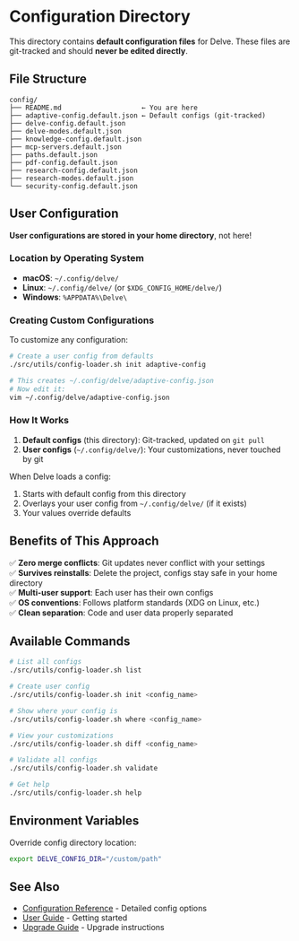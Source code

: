 # Configuration Directory

This directory contains **default configuration files** for Delve. These files are git-tracked and should **never be edited directly**.

## File Structure

```
config/
├── README.md                    ← You are here
├── adaptive-config.default.json ← Default configs (git-tracked)
├── delve-config.default.json
├── delve-modes.default.json
├── knowledge-config.default.json
├── mcp-servers.default.json
├── paths.default.json
├── pdf-config.default.json
├── research-config.default.json
├── research-modes.default.json
└── security-config.default.json
```

## User Configuration

**User configurations are stored in your home directory**, not here!

### Location by Operating System

- **macOS**: `~/.config/delve/`
- **Linux**: `~/.config/delve/` (or `$XDG_CONFIG_HOME/delve/`)
- **Windows**: `%APPDATA%\Delve\`

### Creating Custom Configurations

To customize any configuration:

```bash
# Create a user config from defaults
./src/utils/config-loader.sh init adaptive-config

# This creates ~/.config/delve/adaptive-config.json
# Now edit it:
vim ~/.config/delve/adaptive-config.json
```

### How It Works

1. **Default configs** (this directory): Git-tracked, updated on `git pull`
2. **User configs** (`~/.config/delve/`): Your customizations, never touched by git

When Delve loads a config:

1. Starts with default config from this directory
2. Overlays your user config from `~/.config/delve/` (if it exists)
3. Your values override defaults

## Benefits of This Approach

✅ **Zero merge conflicts**: Git updates never conflict with your settings  
✅ **Survives reinstalls**: Delete the project, configs stay safe in your home directory  
✅ **Multi-user support**: Each user has their own configs  
✅ **OS conventions**: Follows platform standards (XDG on Linux, etc.)  
✅ **Clean separation**: Code and user data properly separated

## Available Commands

```bash
# List all configs
./src/utils/config-loader.sh list

# Create user config
./src/utils/config-loader.sh init <config_name>

# Show where your config is
./src/utils/config-loader.sh where <config_name>

# View your customizations
./src/utils/config-loader.sh diff <config_name>

# Validate all configs
./src/utils/config-loader.sh validate

# Get help
./src/utils/config-loader.sh help
```

## Environment Variables

Override config directory location:

```bash
export DELVE_CONFIG_DIR="/custom/path"
```

## See Also

- [Configuration Reference](../docs/CONFIGURATION_REFERENCE.md) - Detailed config options
- [User Guide](../docs/USER_GUIDE.md) - Getting started
- [Upgrade Guide](../UPGRADE.md) - Upgrade instructions
